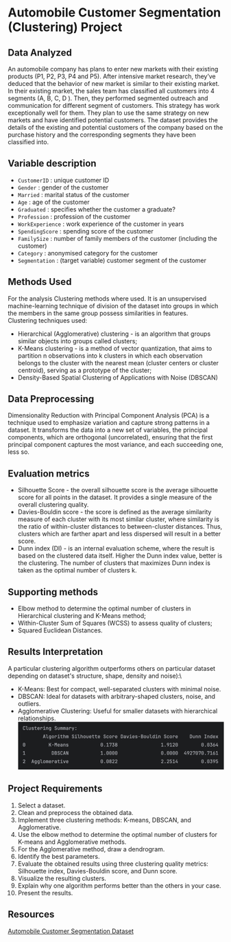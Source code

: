 # Automobile Customer Segmentation (Clustering) Project
## Data Analyzed
An automobile company has plans to enter new markets with their existing products (P1, P2, P3, P4 and P5). 
After intensive market research, they’ve deduced that the behavior of new market is similar to their existing market.
In their existing market, the sales team has classified all customers into 4 segments (A, B, C, D ). Then, they 
performed segmented outreach and communication for different segment of customers. This strategy has work 
exceptionally well for them. They plan to use the same strategy on new markets and have identified potential 
customers.
The dataset provides the details of the existing and potential customers of the company based on the purchase 
history and the corresponding segments they have been classified into.
## Variable description
- `CustomerID` : unique customer ID
- `Gender` : gender of the customer
- `Married` : marital status of the customer
- `Age` : age of the customer
- `Graduated` : specifies whether the customer a graduate?
- `Profession` : profession of the customer
- `WorkExperience` : work experience of the customer in years
- `SpendingScore` : spending score of the customer
- `FamilySize` : number of family members of the customer (including the customer)
- `Category` : anonymised category for the customer
- `Segmentation` : (target variable) customer segment of the customer
## Methods Used
For the analysis Clustering methods where used. It is an unsupervised machine-learning technique of division of the 
dataset into groups in which the members in the same group possess similarities in features. \
Clustering techniques used:
- Hierarchical (Agglomerative) clustering - is an algorithm that groups similar objects into groups called clusters;
- K-Means clustering - is a method of vector quantization, that aims to partition n observations into 
k clusters in which each observation belongs to the cluster with the nearest mean (cluster centers 
or cluster centroid), serving as a prototype of the cluster; 
- Density-Based Spatial Clustering of Applications with Noise (DBSCAN)
## Data Preprocessing
Dimensionality Reduction with Principal Component Analysis (PCA) is a technique used to emphasize variation and capture 
strong patterns in a dataset. It transforms the data into a new set of variables, the principal components, which are 
orthogonal (uncorrelated), ensuring that the first principal component captures the most variance, and each succeeding 
one, less so.
## Evaluation metrics
- Silhouette Score - the overall silhouette score is the average silhouette score for all points in the dataset. It 
provides a single measure of the overall clustering quality.
- Davies-Bouldin score - the score is defined as the average similarity measure of each cluster with its most similar 
cluster, where similarity is the ratio of within-cluster distances to between-cluster distances. Thus, clusters which 
are farther apart and less dispersed will result in a better score.
- Dunn index (DI) - is an internal evaluation scheme, where the result is based on the clustered data itself. Higher 
the Dunn index value, better is the clustering. The number of clusters that maximizes Dunn index is taken as the 
optimal number of clusters k.
## Supporting methods
- Elbow method to determine the optimal number of clusters in Hierarchical clustering and K-Means method;
- Within-Cluster Sum of Squares (WCSS) to assess quality of clusters;
- Squared Euclidean Distances.
## Results Interpretation
A particular clustering algorithm outperforms others on particular dataset depending on dataset's structure, shape, 
density and noise):\
- K-Means: Best for compact, well-separated clusters with minimal noise.
- DBSCAN: Ideal for datasets with arbitrary-shaped clusters, noise, and outliers.
- Agglomerative Clustering: Useful for smaller datasets with hierarchical relationships.
![Data Correlation Plot](./img/Summary.png)
## Project Requirements
1. Select a dataset.
2. Clean and preprocess the obtained data.
3. Implement three clustering methods: K-means, DBSCAN, and Agglomerative.
4. Use the elbow method to determine the optimal number of clusters for K-means and Agglomerative methods.
5. For the Agglomerative method, draw a dendrogram.
6. Identify the best parameters.
7. Evaluate the obtained results using three clustering quality metrics: Silhouette index, Davies-Bouldin score, 
and Dunn score.
8. Visualize the resulting clusters.
9. Explain why one algorithm performs better than the others in your case.
10. Present the results.
## Resources
[Automobile Customer Segmentation Dataset](https://www.kaggle.com/datasets/akashdeepkuila/automobile-customer)
